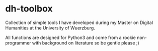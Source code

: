 # dh-toolbox

Collection of simple tools I have developed during my Master on Digital Humanities at the University of Wuerzburg. 

All functions are designed for Python3 and come from a rookie non-programmer with background on literature so be gentle please ;) 

